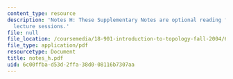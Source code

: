 ```yaml
---
content_type: resource
description: 'Notes H: These Supplementary Notes are optional reading for the corresponding
  lecture sessions.'
file: null
file_location: /coursemedia/18-901-introduction-to-topology-fall-2004/6c00ffbad53d2ffa38d008116b7307aa_notes_h.pdf
file_type: application/pdf
resourcetype: Document
title: notes_h.pdf
uid: 6c00ffba-d53d-2ffa-38d0-08116b7307aa
---
```

